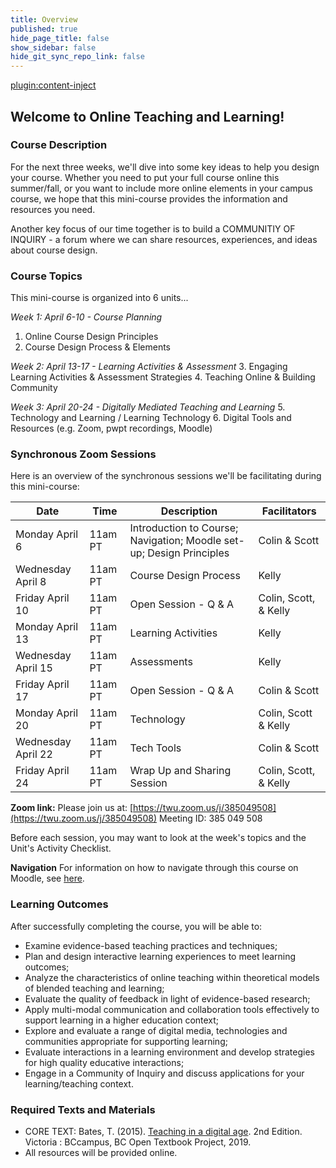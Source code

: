 ```yaml
---
title: Overview
published: true
hide_page_title: false
show_sidebar: false
hide_git_sync_repo_link: false
---
```


[plugin:content-inject](_important-reminders)

## Welcome to Online Teaching and Learning!

### Course Description
For the next three weeks, we'll dive into some key ideas to help you design your course.  Whether you need to put your full course online this summer/fall, or you want to include more online elements in your campus course, we hope that this mini-course provides the information and resources you need.

Another key focus of our time together is to build a COMMUNITIY OF INQUIRY - a forum where we can share resources, experiences, and ideas about course design.


### Course Topics
This mini-course is organized into 6 units...

*Week 1: April 6-10 - Course Planning*
  1. Online Course Design Principles
  2. Course Design Process & Elements

*Week 2: April 13-17 - Learning Activities & Assessment*
  3. Engaging Learning Activities & Assessment Strategies
  4. Teaching Online & Building Community

*Week 3: April 20-24 - Digitally Mediated Teaching and Learning*
 5. Technology and Learning / Learning Technology
 6. Digital Tools and Resources (e.g. Zoom, pwpt recordings, Moodle)


### Synchronous Zoom Sessions
Here is an overview of the synchronous sessions we'll be facilitating during this mini-course:

| Date| Time   | Description | Facilitators |
|---|----|---|---|
| Monday April 6| 11am PT| Introduction to Course; Navigation; Moodle set-up; Design Principles | Colin & Scott |
| Wednesday April 8  | 11am PT     |   Course Design Process    | Kelly |
| Friday April 10 | 11am PT| Open Session - Q & A    | Colin, Scott, & Kelly |
| Monday April 13| 11am PT|  Learning Activities  | Kelly |
| Wednesday April 15  | 11am PT| Assessments     | Kelly|
| Friday April 17    | 11am PT| Open Session - Q & A     | Colin & Scott |
| Monday April 20     | 11am PT| Technology     | Colin, Scott & Kelly |
| Wednesday April 22 | 11am PT| Tech Tools     | Colin & Scott |
| Friday April 24   | 11am PT| Wrap Up and Sharing Session| Colin, Scott, & Kelly |

**Zoom link:**
Please join us at: [https://twu.zoom.us/j/385049508](https://twu.zoom.us/j/385049508)
 Meeting ID: 385 049 508

Before each session, you may want to look at the week's topics and the Unit's Activity Checklist.


**Navigation**
For information on how to navigate through this course on Moodle, see [here](http://create.twu.ca/help/moodle).


### Learning Outcomes

After successfully completing the course, you will be able to:
- Examine evidence-based teaching practices and techniques;
- Plan and design interactive learning experiences to meet learning outcomes;
- Analyze the characteristics of online teaching within theoretical models of blended teaching and learning;
- Evaluate the quality of feedback in light of evidence-based research;
- Apply multi-modal communication and collaboration tools effectively to support learning in a higher education context;
- Explore and evaluate a range of digital media, technologies and communities appropriate for supporting learning;
- Evaluate interactions in a learning environment and develop strategies for high quality educative interactions;
- Engage in a Community of Inquiry and discuss applications for your learning/teaching context.


### **Required** Texts and Materials
- CORE TEXT: Bates, T. (2015). [Teaching in a digital age](https://pressbooks.bccampus.ca/teachinginadigitalagev2/). 2nd Edition. Victoria : BCcampus, BC Open Textbook Project, 2019.
- All resources will be provided online.
